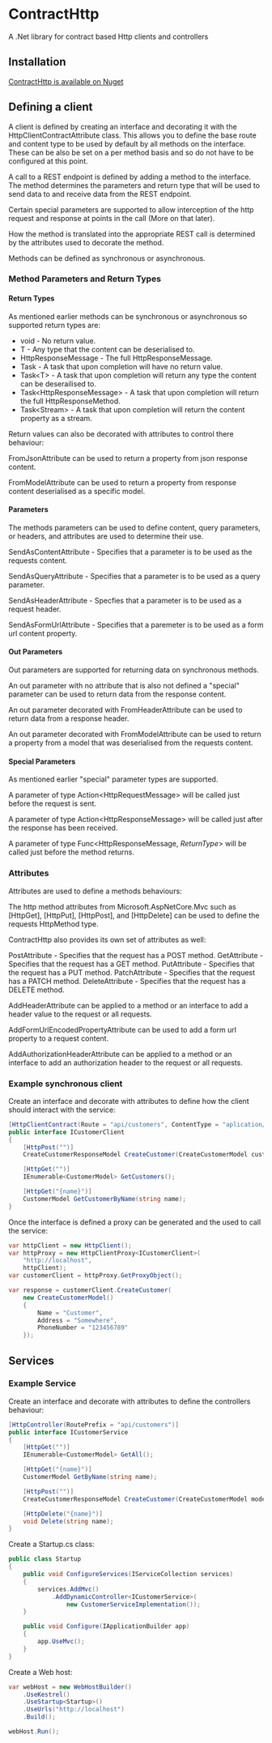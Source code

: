 # ContractHttp

A .Net library for contract based Http clients and controllers

## Installation

[ContractHttp is available on Nuget](https://www.nuget.org/packages/ContractHttp)

## Defining a client

A client is defined by creating an interface and decorating it with the HttpClientContractAttribute class. This allows you to define the base route and content type to be used by default by all methods on the interface. These can be also be set on a per method basis and so do not have to be configured at this point.

A call to a REST endpoint is defined by adding a method to the interface. The method determines the parameters and return type that will be used to send data to and receive data from the REST endpoint.

Certain special parameters are supported to allow interception of the http request and response at points in the call (More on that later).

How the method is translated into the appropriate REST call is determined by the attributes used to decorate the method.

Methods can be defined as synchronous or asynchronous.

### Method Parameters and Return Types

#### Return Types

As mentioned earlier methods can be synchronous or asynchronous so supported return types are:

* void - No return value.
* T - Any type that the content can be deserialised to.
* HttpResponseMessage - The full HttpResponseMessage.
* Task - A task that upon completion will have no return value.
* Task\<T> - A task that upon completion will return any type the content can be deserailised to.
* Task\<HttpResponseMessage> - A task that upon completion will return the full HttpResponseMethod.
* Task\<Stream> - A task that upon completion will return the content property as a stream.

Return values can also be decorated with attributes to control there behaviour:

FromJsonAttribute can be used to return a property from json response content.

FromModelAttribute can be used to return a property from response content deserialised as a specific model.

#### Parameters

The methods parameters can be used to define content, query parameters, or headers, and attributes are used to determine their use.

SendAsContentAttribute - Specifies that a parameter is to be used as the requests content.

SendAsQueryAttribute - Specifies that a parameter is to be used as a query parameter.

SendAsHeaderAttribute - Specfies that a parameter is to be used as a request header.

SendAsFormUrlAttribute - Specifies that a paremeter is to be used as a form url content property.

#### Out Parameters

Out parameters are supported for returning data on synchronous methods.

An out parameter with no attribute that is also not defined a "special" parameter can be used to return data from the response content.

An out parameter decorated with FromHeaderAttribute can be used to return data from a response header.

An out parameter decorated with FromModelAttribute can be used to return a property from a model that was deserialised from the requests content.

#### Special Parameters

As mentioned earlier "special" parameter types are supported.

A parameter of type Action\<HttpRequestMessage> will be called just before the request is sent.

A parameter of type Action\<HttpResponseMessage> will be called just after the response has been received.

A parameter of type Func\<HttpResponseMessage, *ReturnType*> will be called just before the method returns.

### Attributes

Attributes are used to define a methods behaviours:

The http method attributes from Microsoft.AspNetCore.Mvc such as [HttpGet], [HttpPut], [HttpPost], and [HttpDelete] can be used to define the requests HttpMethod type.

ContractHttp also provides its own set of attributes as well:

PostAttribute - Specifies that the request has a POST method.
GetAttribute - Specifies that the request has a GET method.
PutAttribute - Specifies that the request has a PUT method.
PatchAttribute - Specifies that the request has a PATCH method.
DeleteAttribute - Specifies that the request has a DELETE method.

AddHeaderAttribute can be applied to a method or an interface to add a header value to the request or all requests.

AddFormUrlEncodedPropertyAttribute can be used to add a form url property to a request content.

AddAuthorizationHeaderAttribute can be applied to a method or an interface to add an authorization header to the request or all requests.

### Example synchronous client

Create an interface and decorate with attributes to define how the client should interact with the service:

```cs
[HttpClientContract(Route = "api/customers", ContentType = "aplication/json")]
public interface ICustomerClient
{
    [HttpPost("")]
    CreateCustomerResponseModel CreateCustomer(CreateCustomerModel customer);

    [HttpGet("")]
    IEnumerable<CustomerModel> GetCustomers();

    [HttpGet("{name}")]
    CustomerModel GetCustomerByName(string name);
}
```

Once the interface is defined a proxy can be generated and the used to call the service:

```cs
var httpClient = new HttpClient();
var httpProxy = new HttpClientProxy<ICustomerClient>(
    "http://localhost",
    httpClient);
var customerClient = httpProxy.GetProxyObject();

var response = customerClient.CreateCustomer(
    new CreateCustomerModel()
    {
        Name = "Customer",
        Address = "Somewhere",
        PhoneNumber = "123456789"
    });

```

## Services

### Example Service

Create an interface and decorate with attributes to define the controllers behaviour:

```cs
[HttpController(RoutePrefix = "api/customers")]
public interface ICustomerService
{
    [HttpGet("")]
    IEnumerable<CustomerModel> GetAll();

    [HttpGet("{name}")]
    CustomerModel GetByName(string name);

    [HttpPost("")]
    CreateCustomerResponseModel CreateCustomer(CreateCustomerModel model);

    [HttpDelete("{name}")]
    void Delete(string name);
}
```

Create a Startup.cs class:

```cs
public class Startup
{
    public void ConfigureServices(IServiceCollection services)
    {
        services.AddMvc()
            .AddDynamicController<ICustomerService>(
                new CustomerServiceImplementation());
    }

    public void Configure(IApplicationBuilder app)
    {
        app.UseMvc();
    }
}
```

Create a Web host:

```cs
var webHost = new WebHostBuilder()
    .UseKestrel()
    .UseStartup<Startup>()
    .UseUrls("http://localhost")
    .Build();

webHost.Run();
```
